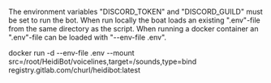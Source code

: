 The environment variables "DISCORD_TOKEN" and "DISCORD_GUILD" must be set to run the bot.
When run locally the boat loads an existing ".env"-file from the same directory as the script.
When running a docker container an ".env"-file can be loaded with "--env-file .env".

docker run -d --env-file .env --mount src=/root/HeidiBot/voicelines,target=/sounds,type=bind registry.gitlab.com/churl/heidibot:latest
